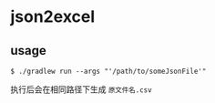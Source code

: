 # json2excel

## usage

`$ ./gradlew run --args "'/path/to/someJsonFile'"`

执行后会在相同路径下生成 `原文件名.csv`
